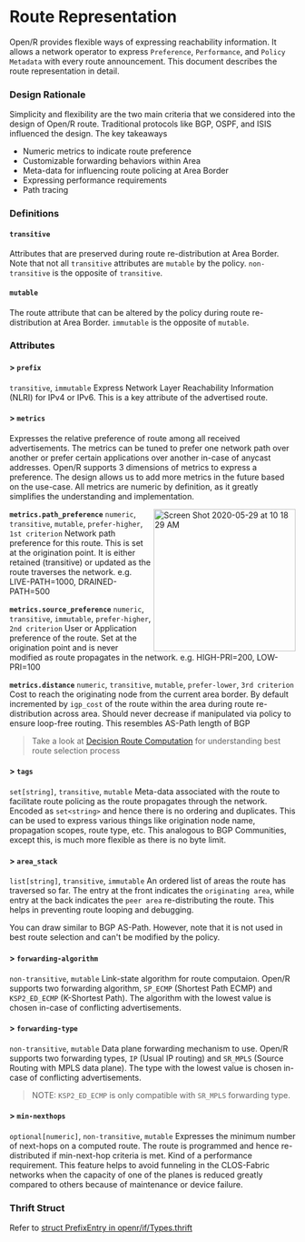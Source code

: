 # Route Representation

Open/R provides flexible ways of expressing reachability information. It allows
a network operator to express `Preference`, `Performance`, and `Policy Metadata`
with every route announcement. This document describes the route representation
in detail.

### Design Rationale

Simplicity and flexibility are the two main criteria that we considered into the
design of Open/R route. Traditional protocols like BGP, OSPF, and ISIS
influenced the design. The key takeaways

- Numeric metrics to indicate route preference
- Customizable forwarding behaviors within Area
- Meta-data for influencing route policing at Area Border
- Expressing performance requirements
- Path tracing

### Definitions

#### `transitive`

Attributes that are preserved during route re-distribution at Area Border. Note
that not all `transitive` attributes are `mutable` by the policy.
`non-transitive` is the opposite of `transitive`.

#### `mutable`

The route attribute that can be altered by the policy during route
re-distribution at Area Border. `immutable` is the opposite of `mutable`.

### Attributes

#### > `prefix`

`transitive`, `immutable` Express Network Layer Reachability Information (NLRI)
for IPv4 or IPv6. This is a key attribute of the advertised route.

#### > `metrics`

Expresses the relative preference of route among all received advertisements.
The metrics can be tuned to prefer one network path over another or prefer
certain applications over another in-case of anycast addresses. Open/R supports
3 dimensions of metrics to express a preference. The design allows us to add
more metrics in the future based on the use-case. All metrics are numeric by
definition, as it greatly simplifies the understanding and implementation.

<img width="250" align=right alt="Screen Shot 2020-05-29 at 10 18 29 AM" src="https://user-images.githubusercontent.com/1482609/91365580-55563a80-e7b6-11ea-95f4-9e15986e3bd8.png">

**`metrics.path_preference`** `numeric`, `transitive`, `mutable`,
`prefer-higher`, `1st criterion` Network path preference for this route. This is
set at the origination point. It is either retained (transitive) or updated as
the route traverses the network. e.g. LIVE-PATH=1000, DRAINED-PATH=500

**`metrics.source_preference`** `numeric`, `transitive`, `immutable`,
`prefer-higher`, `2nd criterion` User or Application preference of the route.
Set at the origination point and is never modified as route propagates in the
network. e.g. HIGH-PRI=200, LOW-PRI=100

**`metrics.distance`** `numeric`, `transitive`, `mutable`, `prefer-lower`,
`3rd criterion` Cost to reach the originating node from the current area border.
By default incremented by `igp_cost` of the route within the area during route
re-distribution across area. Should never decrease if manipulated via policy to
ensure loop-free routing. This resembles AS-Path length of BGP

> Take a look at [Decision Route Computation](../Protocol_Guide/Decision.md) for
> understanding best route selection process

#### > `tags`

`set[string]`, `transitive`, `mutable` Meta-data associated with the route to
facilitate route policing as the route propagates through the network. Encoded
as `set<string>` and hence there is no ordering and duplicates. This can be used
to express various things like origination node name, propagation scopes, route
type, etc. This analogous to BGP Communities, except this, is much more flexible
as there is no byte limit.

#### > `area_stack`

`list[string]`, `transitive`, `immutable` An ordered list of areas the route has
traversed so far. The entry at the front indicates the `originating area`, while
entry at the back indicates the `peer area` re-distributing the route. This
helps in preventing route looping and debugging.

You can draw similar to BGP AS-Path. However, note that it is not used in best
route selection and can't be modified by the policy.

#### > `forwarding-algorithm`

`non-transitive`, `mutable` Link-state algorithm for route computaion. Open/R
supports two forwarding algorithm, `SP_ECMP` (Shortest Path ECMP) and
`KSP2_ED_ECMP` (K-Shortest Path). The algorithm with the lowest value is chosen
in-case of conflicting advertisements.

#### > `forwarding-type`

`non-transitive`, `mutable` Data plane forwarding mechanism to use. Open/R
supports two forwarding types, `IP` (Usual IP routing) and `SR_MPLS` (Source
Routing with MPLS data plane). The type with the lowest value is chosen in-case
of conflicting advertisements.

> NOTE: `KSP2_ED_ECMP` is only compatible with `SR_MPLS` forwarding type.

#### > `min-nexthops`

`optional[numeric]`, `non-transitive`, `mutable` Expresses the minimum number of
next-hops on a computed route. The route is programmed and hence re-distributed
if min-next-hop criteria is met. Kind of a performance requirement. This feature
helps to avoid funneling in the CLOS-Fabric networks when the capacity of one of
the planes is reduced greatly compared to others because of maintenance or
device failure.

### Thrift Struct

Refer to
[struct PrefixEntry in openr/if/Types.thrift](https://github.com/facebook/openr/blob/master/openr/if/Types.thrift)
